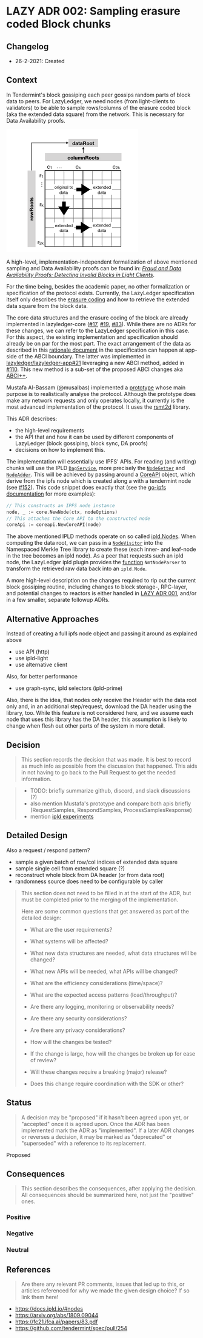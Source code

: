 # LAZY ADR 002: Sampling erasure coded Block chunks

## Changelog

- 26-2-2021: Created

## Context

In Tendermint's block gossiping each peer gossips random parts of block data to peers.
For LazyLedger, we need nodes (from light-clients to validators) to be able to sample rows/columns of the erasure coded
block (aka the extended data square) from the network.
This is necessary for Data Availability proofs.

![extended_square.png](img/extended_square.png)

A high-level, implementation-independent formalization of above mentioned sampling and Data Availability proofs can be found in:
[_Fraud and Data Availability Proofs: Detecting Invalid Blocks in Light Clients_](https://fc21.ifca.ai/papers/83.pdf).

For the time being, besides the academic paper, no other formalization or specification of the protocol exists.
Currently, the LazyLedger specification itself only describes the [erasure coding](https://github.com/lazyledger/lazyledger-specs/blob/master/specs/data_structures.md#erasure-coding)
and how to retrieve the extended data square from the block data.

The core data structures and the erasure coding of the block are already implemented in lazyledger-core ([#17], [#19], [#83]).
While there are no ADRs for these changes, we can refer to the LazyLedger specification in this case.
For this aspect, the existing implementation and specification should already be on par for the most part.
The exact arrangement of the data as described in this [rationale document](https://github.com/lazyledger/lazyledger-specs/blob/master/rationale/message_block_layout.md)
in the specification can happen at app-side of the ABCI boundary.
The latter was implemented in [lazyledger/lazyledger-app#21](https://github.com/lazyledger/lazyledger-app/pull/21)
leveraging a new ABCI method, added in [#110](https://github.com/lazyledger/lazyledger-core/pull/110).
This new method is a sub-set of the proposed ABCI changes aka [ABCI++](https://github.com/tendermint/spec/pull/254).

Mustafa Al-Bassam (@musalbas) implemented a [prototype](https://github.com/lazyledger/lazyledger-prototype)
whose main purpose is to realistically analyse the protocol.
Although the prototype does make any network requests and only operates locally, it currently is the most advanced implementation of the protocol.
It uses the [rsmt2d] library.


This ADR describes:
 - the high-level requirements
 - the API that and how it can be used by different components of LazyLedger (block gossiping, block sync, DA proofs)
 - decisions on how to implement this.

The implementation will essentially use IPFS' APIs. For reading (and writing) chunks
will use the IPLD [`DagService`](https://github.com/ipfs/go-ipld-format/blob/d2e09424ddee0d7e696d01143318d32d0fb1ae63/merkledag.go#L54),
more precisely the [`NodeGetter`](https://github.com/ipfs/go-ipld-format/blob/d2e09424ddee0d7e696d01143318d32d0fb1ae63/merkledag.go#L18-L27)
and [`NodeAdder`](https://github.com/ipfs/go-ipld-format/blob/d2e09424ddee0d7e696d01143318d32d0fb1ae63/merkledag.go#L29-L39).
This will be achieved by passing around a [CoreAPI](https://github.com/ipfs/interface-go-ipfs-core/blob/b935dfe5375eac7ea3c65b14b3f9a0242861d0b3/coreapi.go#L15)
object, which derive from the ipfs node which is created along a with a tendermint node (see [#152]).
This code snippet does exactly that (see the [go-ipfs documentation] for more examples):
````go
// This constructs an IPFS node instance
node, _ := core.NewNode(ctx, nodeOptions)
// This attaches the Core API to the constructed node
coreApi := coreapi.NewCoreAPI(node)
````

The above mentioned IPLD methods operate on so called [ipld.Nodes].
When computing the data root, we can pass in a [`NodeVisitor`](https://github.com/lazyledger/nmt/blob/b22170d6f23796a186c07e87e4ef9856282ffd1a/nmt.go#L22)
into the Namespaced Merkle Tree library to create these (each inner- and leaf-node in the tree becomes an ipld node).
As a peer that requests such an ipld node, the LazyLedger ipld plugin provides the [function](https://github.com/lazyledger/lazyledger-core/blob/ceb881a177b6a4a7e456c7c4ab1dd0eb2b263066/p2p/ipld/plugin/nodes/nodes.go#L175)
`NmtNodeParser` to transform the retrieved raw data back into an `ipld.Node`.

A more high-level description on the changes required to rip out the current block gossiping routine,
including changes to block storage-, RPC-layer, and potential changes to reactors is either handled in [LAZY ADR 001](./adr-001-block-propagation.md),
and/or in a few smaller, separate followup ADRs.

## Alternative Approaches

Instead of creating a full ipfs node object and passing it around as explained above
 - use API (http)
 - use ipld-light
 - use alternative client

Also, for better performance
 - use graph-sync, ipld selectors (ipld-prime)

Also, there is the idea, that nodes only receive the Header with the data root only
and, in an additional step/request, download the DA header using the library, too.
While this feature is not considered here, and we assume each node that uses this library has the DA header, this assumption
is likely to change when flesh out other parts of the system in more detail.

## Decision

> This section records the decision that was made.
> It is best to record as much info as possible from the discussion that happened. This aids in not having to go back to the Pull Request to get the needed information.

> - TODO: briefly summarize github, discord, and slack discussions (?)
> - also mention Mustafa's prototype and compare both apis briefly (RequestSamples, RespondSamples, ProcessSamplesResponse)
> - mention [ipld experiments]




## Detailed Design

Also a request / respond pattern?

- sample a given batch of row/col indices of extended data square
- sample single cell from extended square (?)
- reconstruct whole block from DA header (or from data root)
- randomness source does need to be configurable by caller




> This section does not need to be filled in at the start of the ADR, but must be completed prior to the merging of the implementation.
>
> Here are some common questions that get answered as part of the detailed design:
>
> - What are the user requirements?
>
> - What systems will be affected?
>
> - What new data structures are needed, what data structures will be changed?
>
> - What new APIs will be needed, what APIs will be changed?
>
> - What are the efficiency considerations (time/space)?
>
> - What are the expected access patterns (load/throughput)?
>
> - Are there any logging, monitoring or observability needs?
>
> - Are there any security considerations?
>
> - Are there any privacy considerations?
>
> - How will the changes be tested?
>
> - If the change is large, how will the changes be broken up for ease of review?
>
> - Will these changes require a breaking (major) release?
>
> - Does this change require coordination with the SDK or other?

## Status

> A decision may be "proposed" if it hasn't been agreed upon yet, or "accepted" once it is agreed upon. Once the ADR has been implemented mark the ADR as "implemented". If a later ADR changes or reverses a decision, it may be marked as "deprecated" or "superseded" with a reference to its replacement.

Proposed

## Consequences

> This section describes the consequences, after applying the decision. All consequences should be summarized here, not just the "positive" ones.

### Positive

### Negative

### Neutral

## References

> Are there any relevant PR comments, issues that led up to this, or articles referenced for why we made the given design choice? If so link them here!

- https://docs.ipld.io/#nodes
- https://arxiv.org/abs/1809.09044
- https://fc21.ifca.ai/papers/83.pdf
- https://github.com/tendermint/spec/pull/254

[#17]: https://github.com/lazyledger/lazyledger-core/pull/17
[#19]: https://github.com/lazyledger/lazyledger-core/pull/19
[#83]: https://github.com/lazyledger/lazyledger-core/pull/83

[#152]: https://github.com/lazyledger/lazyledger-core/pull/152

[go-ipfs documentation]: https://github.com/ipfs/go-ipfs/tree/master/docs/examples/go-ipfs-as-a-library#use-go-ipfs-as-a-library-to-spawn-a-node-and-add-a-file
[ipld experiments]: https://github.com/lazyledger/ipld-plugin-experiments
[ipld.Nodes]: https://github.com/ipfs/go-ipld-format/blob/d2e09424ddee0d7e696d01143318d32d0fb1ae63/format.go#L22-L45

[rsmt2d]: https://github.com/lazyledger/rsmt2d


